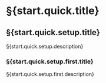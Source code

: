 # §{start.quick.title}

## §{start.quick.setup.title}

§{start.quick.setup.description}

### §{start.quick.setup.first.title}

§{start.quick.setup.first.description}
